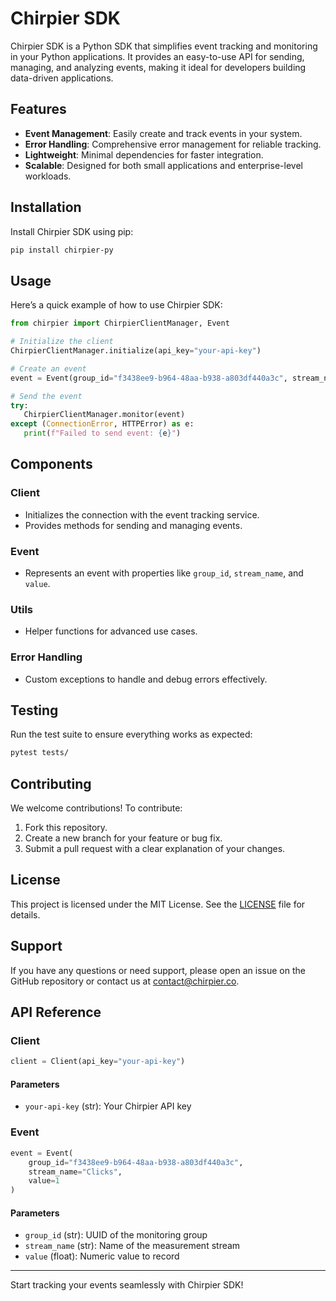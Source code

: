# Chirpier SDK

Chirpier SDK is a Python SDK that simplifies event tracking and monitoring in your Python applications. It provides an easy-to-use API for sending, managing, and analyzing events, making it ideal for developers building data-driven applications.

## Features

- **Event Management**: Easily create and track events in your system.
- **Error Handling**: Comprehensive error management for reliable tracking.
- **Lightweight**: Minimal dependencies for faster integration.
- **Scalable**: Designed for both small applications and enterprise-level workloads.

## Installation

Install Chirpier SDK using pip:

```bash
pip install chirpier-py
```

## Usage

Here’s a quick example of how to use Chirpier SDK:

```python
from chirpier import ChirpierClientManager, Event

# Initialize the client
ChirpierClientManager.initialize(api_key="your-api-key")

# Create an event
event = Event(group_id="f3438ee9-b964-48aa-b938-a803df440a3c", stream_name="Clicks", value=1)

# Send the event
try:
   ChirpierClientManager.monitor(event)
except (ConnectionError, HTTPError) as e:
   print(f"Failed to send event: {e}")
```

## Components

### **Client**
- Initializes the connection with the event tracking service.
- Provides methods for sending and managing events.

### **Event**
- Represents an event with properties like `group_id`, `stream_name`, and `value`.

### **Utils**
- Helper functions for advanced use cases.

### **Error Handling**
- Custom exceptions to handle and debug errors effectively.

## Testing

Run the test suite to ensure everything works as expected:

```bash
pytest tests/
```

## Contributing

We welcome contributions! To contribute:

1. Fork this repository.
2. Create a new branch for your feature or bug fix.
3. Submit a pull request with a clear explanation of your changes.

## License

This project is licensed under the MIT License. See the [LICENSE](LICENSE) file for details.

## Support

If you have any questions or need support, please open an issue on the GitHub repository or contact us at contact@chirpier.co.

## API Reference

### Client

```python
client = Client(api_key="your-api-key")
```

#### Parameters
- `your-api-key` (str): Your Chirpier API key

### Event

```python
event = Event(
    group_id="f3438ee9-b964-48aa-b938-a803df440a3c",
    stream_name="Clicks",
    value=1
)
```

#### Parameters
- `group_id` (str): UUID of the monitoring group
- `stream_name` (str): Name of the measurement stream
- `value` (float): Numeric value to record

---

Start tracking your events seamlessly with Chirpier SDK!
